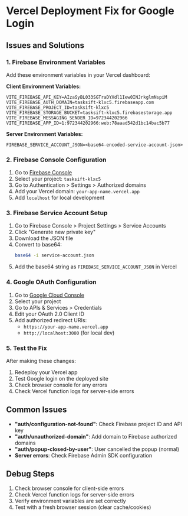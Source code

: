 # Vercel Deployment Fix for Google Login

## Issues and Solutions

### 1. Firebase Environment Variables
Add these environment variables in your Vercel dashboard:

**Client Environment Variables:**
```
VITE_FIREBASE_API_KEY=AIzaSyBL033SGTraDYXdl1Iew0INJrkglmNspiM
VITE_FIREBASE_AUTH_DOMAIN=tasksift-klxc5.firebaseapp.com
VITE_FIREBASE_PROJECT_ID=tasksift-klxc5
VITE_FIREBASE_STORAGE_BUCKET=tasksift-klxc5.firebasestorage.app
VITE_FIREBASE_MESSAGING_SENDER_ID=972344202966
VITE_FIREBASE_APP_ID=1:972344202966:web:78aaad542d1bc14bac5b77
```

**Server Environment Variables:**
```
FIREBASE_SERVICE_ACCOUNT_JSON=<base64-encoded-service-account-json>
```

### 2. Firebase Console Configuration

1. Go to [Firebase Console](https://console.firebase.google.com/)
2. Select your project: `tasksift-klxc5`
3. Go to Authentication > Settings > Authorized domains
4. Add your Vercel domain: `your-app-name.vercel.app`
5. Add `localhost` for local development

### 3. Firebase Service Account Setup

1. Go to Firebase Console > Project Settings > Service Accounts
2. Click "Generate new private key"
3. Download the JSON file
4. Convert to base64:
   ```bash
   base64 -i service-account.json
   ```
5. Add the base64 string as `FIREBASE_SERVICE_ACCOUNT_JSON` in Vercel

### 4. Google OAuth Configuration

1. Go to [Google Cloud Console](https://console.cloud.google.com/)
2. Select your project
3. Go to APIs & Services > Credentials
4. Edit your OAuth 2.0 Client ID
5. Add authorized redirect URIs:
   - `https://your-app-name.vercel.app`
   - `http://localhost:3000` (for local dev)

### 5. Test the Fix

After making these changes:
1. Redeploy your Vercel app
2. Test Google login on the deployed site
3. Check browser console for any errors
4. Check Vercel function logs for server-side errors

## Common Issues

- **"auth/configuration-not-found"**: Check Firebase project ID and API key
- **"auth/unauthorized-domain"**: Add domain to Firebase authorized domains
- **"auth/popup-closed-by-user"**: User cancelled the popup (normal)
- **Server errors**: Check Firebase Admin SDK configuration

## Debug Steps

1. Check browser console for client-side errors
2. Check Vercel function logs for server-side errors
3. Verify environment variables are set correctly
4. Test with a fresh browser session (clear cache/cookies)
